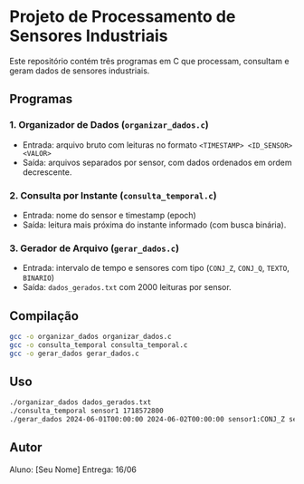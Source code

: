 # Projeto de Processamento de Sensores Industriais

Este repositório contém três programas em C que processam, consultam e geram dados de sensores industriais.

## Programas

### 1. Organizador de Dados (`organizar_dados.c`)
- Entrada: arquivo bruto com leituras no formato `<TIMESTAMP> <ID_SENSOR> <VALOR>`
- Saída: arquivos separados por sensor, com dados ordenados em ordem decrescente.

### 2. Consulta por Instante (`consulta_temporal.c`)
- Entrada: nome do sensor e timestamp (epoch)
- Saída: leitura mais próxima do instante informado (com busca binária).

### 3. Gerador de Arquivo (`gerar_dados.c`)
- Entrada: intervalo de tempo e sensores com tipo (`CONJ_Z`, `CONJ_Q`, `TEXTO`, `BINARIO`)
- Saída: `dados_gerados.txt` com 2000 leituras por sensor.

## Compilação

```bash
gcc -o organizar_dados organizar_dados.c
gcc -o consulta_temporal consulta_temporal.c
gcc -o gerar_dados gerar_dados.c
```

## Uso

```bash
./organizar_dados dados_gerados.txt
./consulta_temporal sensor1 1718572800
./gerar_dados 2024-06-01T00:00:00 2024-06-02T00:00:00 sensor1:CONJ_Z sensor2:TEXTO
```

## Autor
Aluno: [Seu Nome]
Entrega: 16/06